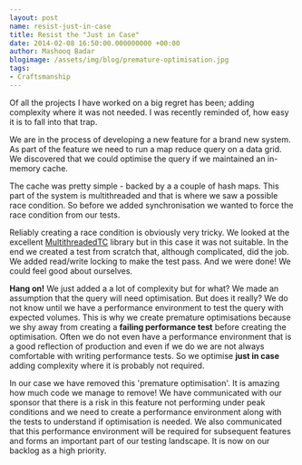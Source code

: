 ```yaml
--- 
layout: post 
name: resist-just-in-case 
title: Resist the "Just in Case"
date: 2014-02-08 16:50:00.000000000 +00:00 
author: Mashooq Badar
blogimage: /assets/img/blog/premature-optimisation.jpg
tags:
- Craftsmanship
---
```


Of all the projects I have worked on a big regret has been; adding complexity where it was not needed. I was recently reminded of, how easy it is to fall into that trap. 

We are in the process of developing a new feature for a brand new system. As part of the feature we need to run a map reduce query on a data grid. We discovered that we could optimise the query if we maintained an in-memory cache. 

The cache was pretty simple - backed by a a couple of hash maps. This part of the system is multithreaded and that is where we saw a possible race condition. So before we added synchronisation we wanted to force the race condition from our tests. 

Reliably creating a race condition is obviously very tricky. We looked at the excellent [MultithreadedTC](http://www.cs.umd.edu/projects/PL/multithreadedtc/overview.html) library but in this case it was not suitable. In the end we created a test from scratch that, although complicated, did the job. We added read/write locking to make the test pass. And we were done! We could feel good about ourselves. 

__Hang on!__ We just added a a lot of complexity but for what? We made an assumption that the query will need optimisation. But does it really? We do not know until we have a performance environment to test the query with expected volumes. This is why we create premature optimisations because we shy away from creating a __failing performance test__ before creating the optimisation. Often we do not even have a performance environment that is a good reflection of production and even if we do we are not always comfortable with writing performance tests. So we optimise __just in case__ adding complexity where it is probably not required.

In our case we have removed this 'premature optimisation'. It is amazing how much code we manage to remove! We have communicated with our sponsor that there is a risk in this feature not performing under peak conditions and we need to create a performance environment along with the tests to understand if optimisation is needed. We also communicated that this performance environment will be required for subsequent features and forms an important part of our testing landscape. It is now on our backlog as a high priority.
